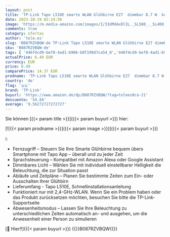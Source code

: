 ```yaml
---
layout: post
title: 'TP-Link Tapo L510E smarte WLAN Glühbirne E27  dimmbar 8.7 W  kein Hub notwendig  kompatibel mit Alexa，Google Assistant  Abläufe und Zeitpläne  Abwesenheitmodus  Tapo App  energiesparend  Warm Weiß'
date: 2023-10-19 02:14:50
image: 'https://m.media-amazon.com/images/I/31UMXAxDlIL._SL500_._SL400_.jpg'
comments: true
category: ofertas
author: 'tole.es'
slug: 'B087RZVBQW-de TP-Link Tapo L510E smarte WLAN Glühbirne E27 dimmbar 8.7 W...'
sku: 'B087RZVBQW-de'
tags: [ '446f4cd9-bef8-4ad1-b906-b8f199d7ca54_0','446f4cd9-bef8-4ad1-b906-b8f199d7ca54_2401','Arborist Merchandising Root','Beleuchtung','BestOfHome','Küche, Haushalt & Wohnen','Leuchtmittel','Self Service','Special Features Stores','WLAN-Lampen','tp-link','🇩🇪', ]
actualPrice: 6.49 EUR
currency: EUR
price: 6.49
comparePrice: 14.37 EUR
prodname: 'TP-Link Tapo L510E smarte WLAN Glühbirne E27  dimmbar 8.7 W  kein Hub notwendig  kompatibel mit Alexa，Google Assistant  Abläufe und Zeitpläne  Abwesenheitmodus  Tapo App  energiesparend  Warm Weiß'
country: 'de'
flag: '🇩🇪'
brand: 'TP-Link'
buyurl: 'https://www.amazon.de/dp/B087RZVBQW/?tag=tolees0ca-21'
descuento: '54.84'
average: '9.56272727272727'
---
```


Sie können [{{< param title >}}]({{< param buyurl >}}) hier:

[![{{< param prodname >}}]({{< param image >}})]({{< param buyurl >}})

ℹ️:

- Fernzugriff – Steuern Sie Ihre Smarte Glühbirne bequem übers Smartphone mit Tapo App – überall und zu jeder Zeit
- Sprachsteuerung – Kompatibel mit Amazon Alexa oder Google Assistant
- Dimmbares Licht – Wählen Sie mit individuell einstellbarer Helligkeit die Beleuchtung, die zur Situation passt
- Abläufe und Zeitpläne – Planen Sie bestimmte Zeiten zum Ein- oder Ausschalten Ihrer Glühbirn
- Lieferumfang - Tapo L510E, Schnellinstallationsanleitung
- Funktioniert nur mit 2,4-GHz-WLAN. Wenn Sie ein Problem haben oder das Produkt zurücksetzen möchten, besuchen Sie bitte die TP-Link-Supportseite
- Abwesenheitsmodus – Lassen Sie Ihre Beleuchtung zu unterschiedlichen Zeiten automatisch an- und ausgehen, um die Anwesenheit einer Person zu simulieren

[🛒 Hier!!]({{< param buyurl >}})
{{<world>}}B087RZVBQW{{</world>}}
